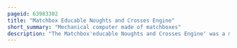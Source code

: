 ```yaml
---
pageid: 63983302
title: "Matchbox Educable Noughts and Crosses Engine"
short_summary: "Mechanical computer made of matchboxes"
description: "The Matchbox'educable Noughts and Crosses Engine' was a mechanical Computer made from 304 Matchboxes designed and built by artificial Intelligence Researcher Donald Michie in 1961. It was designed to play human Opponents in Games of Noughts and Crosses by returning a Move for any given State of Play and to refine its Strategy through Reinforcement Learning."
---
```


